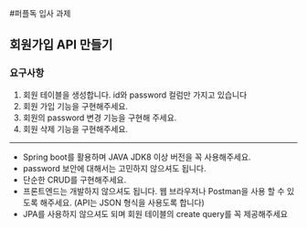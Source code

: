 #퍼플독 입사 과제
## 회원가입 API 만들기
### 요구사항
1. 회원 테이블을 생성합니다. id와 password 컬럼만 가지고 있습니다
2. 회원 가입 기능을 구현해주세요.
3. 회원의 password 변경 기능을 구현해 주세요.
4. 회원 삭제 기능을 구현해주세요.
----
* Spring boot를 활용하며 JAVA JDK8 이상 버전을 꼭 사용해주세요.
* password 보안에 대해서는 고민하지 않으셔도 됩니다.
* 단순한 CRUD를 구현해주세요.
* 프론트엔드는 개발하지 않으셔도 됩니다. 웹 브라우저나 Postman을 사용 할 수 있도록 해주세요.
  (API는 JSON 형식을 사용도록 합니다)
* JPA를 사용하지 않으셔도 되며 회원 테이블의 create query를 꼭 제공해주세요


